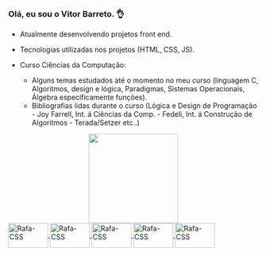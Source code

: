 ### Olá, eu sou o Vitor Barreto.  👌

-  Atualmente desenvolvendo projetos front end. 
  - Tecnologias utilizadas nos projetos (HTML, CSS, JS).

- Curso Ciências da Computação:
  - Alguns temas estudados até o momento no meu curso (linguagem C, Algoritmos, design e lógica, Paradigmas, Sistemas Operacionais, Álgebra específicamente funções).
  - Bibliografias lidas durante o curso (Lógica e Design de Programação - Joy Farrell, Int. á Ciências da Comp. - Fedeli, Int. á Construção de Algoritmos - Terada/Setzer etc..)


<div align="center">
  <a href="https://github.com/vitorbarreto1995">
  <img height="180em" src="https://github-readme-stats.vercel.app/api?username=vitorbarreto1995&show_icons=true&theme=dracula&include_all_commits=true&count_private=true"/>
</div>

<div>
  <img align="center" alt="Rafa-CSS" height="50" width="80" src="https://img.shields.io/badge/CSS3-1572B6?style=for-the-badge&logo=css3&logoColor=white">  
  <img align="center" alt="Rafa-CSS" height="50" width="80" src="https://img.shields.io/badge/HTML5-E34F26?style=for-the-badge&logo=html5&logoColor=white">
  <img align="center" alt="Rafa-CSS" height="50" width="80" src="https://img.shields.io/badge/JavaScript-F7DF1E?style=for-the-badge&logo=javascript&logoColor=black">
  <img align="center" alt="Rafa-CSS" height="50" width="80" src="https://img.shields.io/badge/Node.js-43853D?style=for-the-badge&logo=node.js&logoColor=white">
  <img align="center" alt="Rafa-CSS" height="50" width="80" src="https://img.shields.io/badge/C-00599C?style=for-the-badge&logo=c&logoColor=white">
  
</div>
  
  ##

